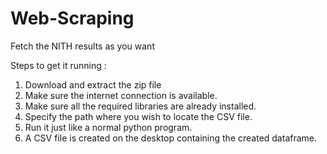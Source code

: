 # Web-Scraping
Fetch the NITH results as you want

  Steps to get it running :
1. Download and extract the zip file
2. Make sure the internet connection is available.
3. Make sure all the required libraries are already installed.
4. Specify the path where you wish to locate the CSV file. 
5. Run it just like a normal python program.
6. A CSV file is created on the desktop containing the created dataframe.
